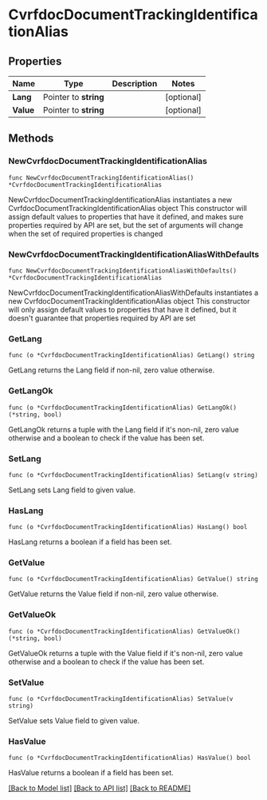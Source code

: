 # CvrfdocDocumentTrackingIdentificationAlias

## Properties

Name | Type | Description | Notes
------------ | ------------- | ------------- | -------------
**Lang** | Pointer to **string** |  | [optional] 
**Value** | Pointer to **string** |  | [optional] 

## Methods

### NewCvrfdocDocumentTrackingIdentificationAlias

`func NewCvrfdocDocumentTrackingIdentificationAlias() *CvrfdocDocumentTrackingIdentificationAlias`

NewCvrfdocDocumentTrackingIdentificationAlias instantiates a new CvrfdocDocumentTrackingIdentificationAlias object
This constructor will assign default values to properties that have it defined,
and makes sure properties required by API are set, but the set of arguments
will change when the set of required properties is changed

### NewCvrfdocDocumentTrackingIdentificationAliasWithDefaults

`func NewCvrfdocDocumentTrackingIdentificationAliasWithDefaults() *CvrfdocDocumentTrackingIdentificationAlias`

NewCvrfdocDocumentTrackingIdentificationAliasWithDefaults instantiates a new CvrfdocDocumentTrackingIdentificationAlias object
This constructor will only assign default values to properties that have it defined,
but it doesn't guarantee that properties required by API are set

### GetLang

`func (o *CvrfdocDocumentTrackingIdentificationAlias) GetLang() string`

GetLang returns the Lang field if non-nil, zero value otherwise.

### GetLangOk

`func (o *CvrfdocDocumentTrackingIdentificationAlias) GetLangOk() (*string, bool)`

GetLangOk returns a tuple with the Lang field if it's non-nil, zero value otherwise
and a boolean to check if the value has been set.

### SetLang

`func (o *CvrfdocDocumentTrackingIdentificationAlias) SetLang(v string)`

SetLang sets Lang field to given value.

### HasLang

`func (o *CvrfdocDocumentTrackingIdentificationAlias) HasLang() bool`

HasLang returns a boolean if a field has been set.

### GetValue

`func (o *CvrfdocDocumentTrackingIdentificationAlias) GetValue() string`

GetValue returns the Value field if non-nil, zero value otherwise.

### GetValueOk

`func (o *CvrfdocDocumentTrackingIdentificationAlias) GetValueOk() (*string, bool)`

GetValueOk returns a tuple with the Value field if it's non-nil, zero value otherwise
and a boolean to check if the value has been set.

### SetValue

`func (o *CvrfdocDocumentTrackingIdentificationAlias) SetValue(v string)`

SetValue sets Value field to given value.

### HasValue

`func (o *CvrfdocDocumentTrackingIdentificationAlias) HasValue() bool`

HasValue returns a boolean if a field has been set.


[[Back to Model list]](../README.md#documentation-for-models) [[Back to API list]](../README.md#documentation-for-api-endpoints) [[Back to README]](../README.md)


